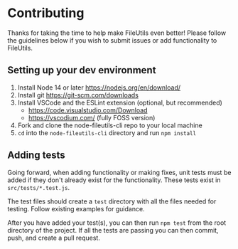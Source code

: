 # Contributing

Thanks for taking the time to help make FileUtils even better! Please follow the guidelines below if you wish to submit issues or add functionality to FileUtils.

## Setting up your dev environment

1. Install Node 14 or later https://nodejs.org/en/download/
1. Install git https://git-scm.com/downloads
1. Install VSCode and the ESLint extension (optional, but recommended)
    - https://code.visualstudio.com/Download
    - https://vscodium.com/ (fully FOSS version)
1. Fork and clone the node-fileutils-cli repo to your local machine
1. `cd` into the `node-fileutils-cli` directory and run `npm install`

## Adding tests

Going forward, when adding functionality or making fixes, unit tests must be added if they don't already exist for the functionality. These tests exist in `src/tests/*.test.js`.

The test files should create a `test` directory with all the files needed for testing. Follow existing examples for guidance.

After you have added your test(s), you can then run `npm test` from the root directory of the project. If all the tests are passing you can then commit, push, and create a pull request.